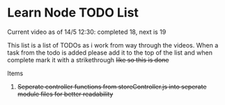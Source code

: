# Learn Node TODO List

Current video as of 14/5 12:30: completed 18, next is 19

This list is a list of TODOs as i work from way through the videos. When a task from the todo is added please add it to the top of the list and when complete mark it with a strikethrough ~~like so this is done~~

Items
1. ~~Seperate controller functions from storeController.js into seperate module files for better readability~~
